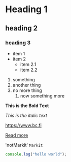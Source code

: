 # Heading 1

## heading 2

### heading 3

- item 1
- item 2
  - item 2.1
  - item 2.2

1. something
2. another thing
3. no more thing
   1. now something more

**This is the Bold Text**

_This is the italic text_

https://www.bc.fi

[Read more](https://www.bc.fi)

'notMarkit' `Markit`

```js
console.log("hello world");
```
